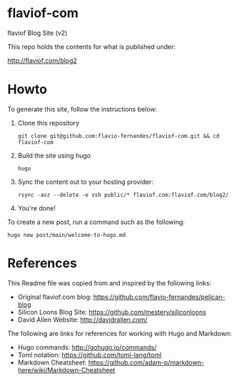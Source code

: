 # flaviof-com

flaviof Blog Site (v2)

This repo holds the contents for what is published under:

http://flaviof.com/blog2

Howto
=====

To generate this site, follow the instructions below:

1. Clone this repository

   `git clone git@github.com:flavio-fernandes/flaviof-com.git && cd flaviof-com`

2. Build the site using hugo

   `hugo`

3. Sync the content out to your hosting provider:

   `rsync -avz --delete -e ssh public/* flaviof.com:flaviof.com/blog2/`

4. You're done!

To create a new post, run a command such as the following:

   `hugo new post/main/welcome-to-hugo.md`

References
==========
This Readme file was copied from and inspired by the following links:

* Original flaviof.com blog: https://github.com/flavio-fernandes/pelican-blog
* Silicon Loons Blog Site: https://github.com/mestery/siliconloons
* David Allen Website: http://davidrallen.com/

The following are links for references for working with Hugo and Markdown:

* Hugo commands: http://gohugo.io/commands/
* Toml notation:  https://github.com/toml-lang/toml
* Markdown Cheatsheet: https://github.com/adam-p/markdown-here/wiki/Markdown-Cheatsheet

